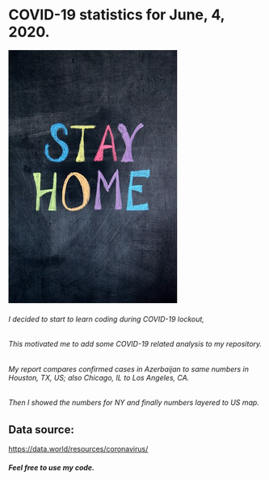 # COVID-19 statistics for June, 4, 2020.

![icon](Images/1.png)

###### I decided to start to learn coding during COVID-19 lockout, 
###### This motivated me to add some COVID-19 related analysis to my repository. 
###### My report compares confirmed cases in Azerbaijan to same numbers in Houston, TX, US; also Chicago, IL to Los Angeles, CA. 
###### Then I showed the numbers for NY and finally numbers layered to US map. 

## Data source:
https://data.world/resources/coronavirus/

##### Feel free to use my code.






